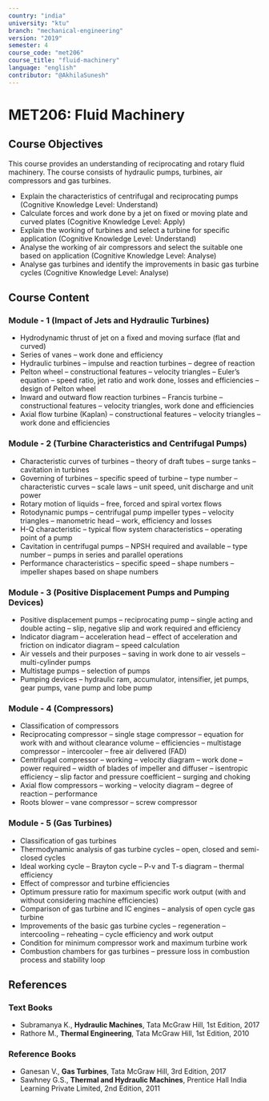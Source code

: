 ```yaml
---
country: "india"
university: "ktu"
branch: "mechanical-engineering"
version: "2019"
semester: 4
course_code: "met206"
course_title: "fluid-machinery"
language: "english"
contributor: "@AkhilaSunesh"
---
```

# MET206: Fluid Machinery

## Course Objectives

This course provides an understanding of reciprocating and rotary fluid machinery. The course consists of hydraulic pumps, turbines, air compressors and gas turbines.  

* Explain the characteristics of centrifugal and reciprocating pumps (Cognitive Knowledge Level: Understand)  
* Calculate forces and work done by a jet on fixed or moving plate and curved plates (Cognitive Knowledge Level: Apply)  
* Explain the working of turbines and select a turbine for specific application (Cognitive Knowledge Level: Understand)  
* Analyse the working of air compressors and select the suitable one based on application (Cognitive Knowledge Level: Analyse)  
* Analyse gas turbines and identify the improvements in basic gas turbine cycles (Cognitive Knowledge Level: Analyse)  

## Course Content

### Module - 1 (Impact of Jets and Hydraulic Turbines)
* Hydrodynamic thrust of jet on a fixed and moving surface (flat and curved)  
* Series of vanes – work done and efficiency  
* Hydraulic turbines – impulse and reaction turbines – degree of reaction  
* Pelton wheel – constructional features – velocity triangles – Euler’s equation – speed ratio, jet ratio and work done, losses and efficiencies – design of Pelton wheel  
* Inward and outward flow reaction turbines – Francis turbine – constructional features – velocity triangles, work done and efficiencies  
* Axial flow turbine (Kaplan) – constructional features – velocity triangles – work done and efficiencies  

### Module - 2 (Turbine Characteristics and Centrifugal Pumps)
* Characteristic curves of turbines – theory of draft tubes – surge tanks – cavitation in turbines  
* Governing of turbines – specific speed of turbine – type number – characteristic curves – scale laws – unit speed, unit discharge and unit power  
* Rotary motion of liquids – free, forced and spiral vortex flows  
* Rotodynamic pumps – centrifugal pump impeller types – velocity triangles – manometric head – work, efficiency and losses  
* H-Q characteristic – typical flow system characteristics – operating point of a pump  
* Cavitation in centrifugal pumps – NPSH required and available – type number – pumps in series and parallel operations  
* Performance characteristics – specific speed – shape numbers – impeller shapes based on shape numbers  

### Module - 3 (Positive Displacement Pumps and Pumping Devices)
* Positive displacement pumps – reciprocating pump – single acting and double acting – slip, negative slip and work required and efficiency  
* Indicator diagram – acceleration head – effect of acceleration and friction on indicator diagram – speed calculation  
* Air vessels and their purposes – saving in work done to air vessels – multi-cylinder pumps  
* Multistage pumps – selection of pumps  
* Pumping devices – hydraulic ram, accumulator, intensifier, jet pumps, gear pumps, vane pump and lobe pump  

### Module - 4 (Compressors)
* Classification of compressors  
* Reciprocating compressor – single stage compressor – equation for work with and without clearance volume – efficiencies – multistage compressor – intercooler – free air delivered (FAD)  
* Centrifugal compressor – working – velocity diagram – work done – power required – width of blades of impeller and diffuser – isentropic efficiency – slip factor and pressure coefficient – surging and choking  
* Axial flow compressors – working – velocity diagram – degree of reaction – performance  
* Roots blower – vane compressor – screw compressor  

### Module - 5 (Gas Turbines)
* Classification of gas turbines  
* Thermodynamic analysis of gas turbine cycles – open, closed and semi-closed cycles  
* Ideal working cycle – Brayton cycle – P-v and T-s diagram – thermal efficiency  
* Effect of compressor and turbine efficiencies  
* Optimum pressure ratio for maximum specific work output (with and without considering machine efficiencies)  
* Comparison of gas turbine and IC engines – analysis of open cycle gas turbine  
* Improvements of the basic gas turbine cycles – regeneration – intercooling – reheating – cycle efficiency and work output  
* Condition for minimum compressor work and maximum turbine work  
* Combustion chambers for gas turbines – pressure loss in combustion process and stability loop  

## References

### Text Books
* Subramanya K., **Hydraulic Machines**, Tata McGraw Hill, 1st Edition, 2017  
* Rathore M., **Thermal Engineering**, Tata McGraw Hill, 1st Edition, 2010  

### Reference Books
* Ganesan V., **Gas Turbines**, Tata McGraw Hill, 3rd Edition, 2017  
* Sawhney G.S., **Thermal and Hydraulic Machines**, Prentice Hall India Learning Private Limited, 2nd Edition, 2011  
